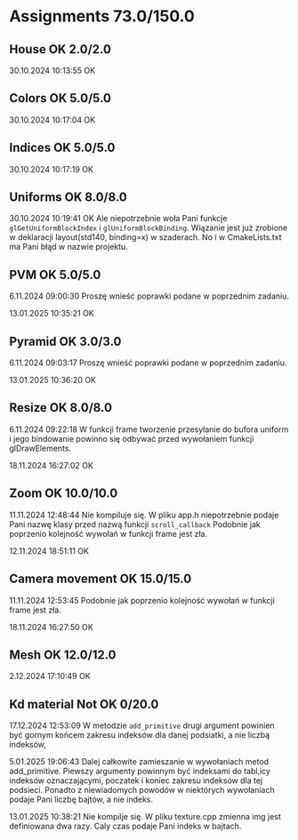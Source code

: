 # Assignments 73.0/150.0

## House OK 2.0/2.0

30.10.2024 10:13:55 OK

## Colors OK 5.0/5.0

30.10.2024 10:17:04 OK

## Indices OK 5.0/5.0

30.10.2024 10:17:19 OK

## Uniforms OK 8.0/8.0

30.10.2024 10:19:41 OK
Ale niepotrzebnie woła Pani funkcje `glGetUniformBlockIndex` i  `glUniformBlockBinding`. Wiązanie jest już zrobione w deklaracji layout(std140, binding=x) w szaderach.
No i w CmakeLists.txt ma Pani błąd w nazwie projektu.

## PVM OK 5.0/5.0

6.11.2024 09:00:30
Proszę wnieść poprawki podane w poprzednim zadaniu. 

13.01.2025 10:35:21 OK


## Pyramid OK 3.0/3.0

6.11.2024 09:03:17
Proszę wnieść poprawki podane w poprzednim zadaniu.

13.01.2025 10:36:20 OK


## Resize OK 8.0/8.0

6.11.2024 09:22:18
W funkcji frame tworzenie przesyłanie do bufora uniform  i jego bindowanie powinno się odbywać przed wywołaniem funkcji glDrawElements. 

18.11.2024 16:27:02 OK

## Zoom OK 10.0/10.0

11.11.2024 12:48:44
Nie kompiluje się. W pliku app.h niepotrzebnie podaje Pani nazwę klasy przed nazwą funkcji `scroll_callback`
Podobnie jak poprzenio kolejność wywołań w funkcji frame jest zła. 

12.11.2024 18:51:11 OK

## Camera movement OK 15.0/15.0

11.11.2024 12:53:45
Podobnie jak poprzenio kolejność wywołań w funkcji frame jest zła. 

18.11.2024 16:27:50 OK


## Mesh OK 12.0/12.0

2.12.2024 17:10:49 OK

## Kd material Not OK 0/20.0

17.12.2024 12:53:09
W metodzie `add_primitive` drugi argument powinien być gornym końcem zakresu indeksów dla danej podsiatki, a nie liczbą indeksów,

5.01.2025 19:06:43
Dalej całkowite zamieszanie w wywołaniach metod add_primitive. Piewszy argumenty powinnym być indeksami do tabl,icy indeksów oznaczającymi, poczatek i koniec zakresu indeksów dla tej podsieci. 
Ponadto z niewiadomych powodów w niektórych wywołaniach podaje Pani liczbę bajtów, a nie indeks.

13.01.2025 10:38:21
Nie kompilje się. W pliku texture.cpp zmienna img jest definiowana dwa razy.
Caly czas podaje Pani  indeks w bajtach. 



